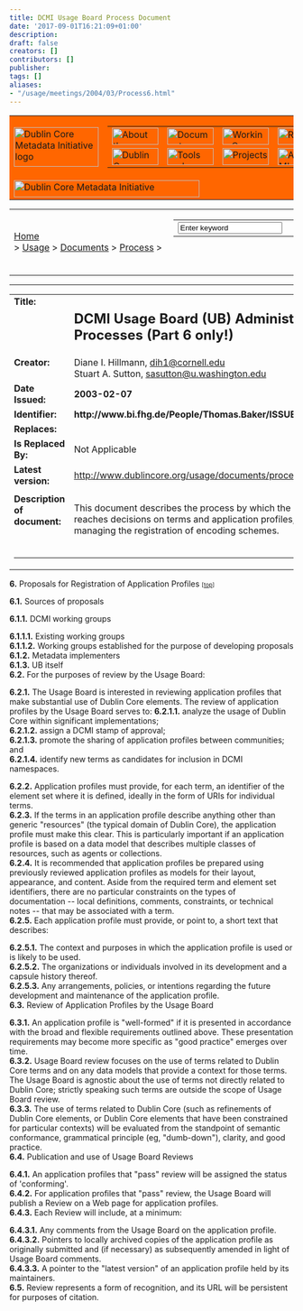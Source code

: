 ```yaml
---
title: DCMI Usage Board Process Document
date: '2017-09-01T16:21:09+01:00'
description: 
draft: false
creators: []
contributors: []
publisher: 
tags: []
aliases:
- "/usage/meetings/2004/03/Process6.html"
---
```


<table width="100%" border="0" cellspacing="0" cellpadding="0" bgcolor="#FF6600" summary="navigation header">
  <tr>
    <td width="70"><a href="/index.shtml"><img src="/images/header/logo_sm.gif" width="150" height="70" alt="Dublin Core Metadata Initiative logo" border="0"></a></td>
    <td width="100%" height="70" align="right" valign="top">
      <table width="328" cellspacing="0" cellpadding="0" border="0" summary="navigation links">
        <tr>
          <td width="82" height="30"><a href="/about/"><img src="/images/menu/about.gif" width="82" height="30" alt="About the Initiative" border="0"></a></td>
          <td width="82" height="30"><a href="/documents/"><img src="/images/menu/documents.gif" width="82" height="30" alt="Documents" border="0"></a></td>
          <td width="82" height="30"><a href="/groups/"><img src="/images/menu/groups.gif" width="82" height="30" alt="Working Groups" border="0"></a></td>
          <td width="82" height="30"><a href="/resources/"><img src="/images/menu/resources.gif" width="82" height="30" alt="Resources" border="0"></a></td>
        </tr>
        <tr>
          <td width="82" height="30"><a href="/news/"><img src="/images/menu/news.gif" width="82" height="30" alt="Dublin Core Metadata Initiative News" border="0"></a></td>
          <td width="82" height="30"><a href="/tools/"><img src="/images/menu/tools.gif" width="82" height="30" alt="Tools and Software" border="0"></a></td>
          <td width="82" height="30"><a href="/projects/"><img src="/images/menu/projects.gif" width="82" height="30" alt="Projects" border="0"></a></td>
          <td width="82" height="30"><a href="http://askdcmi.askvrd.org/"><img src="/images/menu/askdcmi.gif" width="82" height="30" alt="AskDCMI" border="0"></a></td>
        </tr>
      </table></td>
  </tr>
  <tr>
    <td colspan="2" height="30"><a href="/index.shtml"><img src="/images/header/dcmi_sm.gif" width="329" height="30" alt="Dublin Core Metadata Initiative" border="0"></a></td>
  </tr>
</table>


<table width="100%" cellspacing="0" cellpadding="6" border="0" summary="bread crumbs">
  <tr>
    <td class="crumb">
      <a href="http://dublincore.org/">Home</a> &gt; <a href="http://dublincore.org/usage/">Usage</a> &gt; <a href="http://dublincore.org/usage/documents/">Documents</a> &gt; <a href="http://dublincore.org/usage/documents/process/">Process</a> &gt; </td>
    <td align="right">
      <form method="post" action="/cgi-bin/htsearch">
        <input type="hidden" name="method" value="and">
        <input type="hidden" name="format" value="builtin-long">
        <input type="hidden" name="sort" value="score">
        <input type="hidden" name="config" value="htdig">
        <input type="hidden" name="restrict" value="">
        <input type="hidden" name="exclude" value="">
        <table cellspacing="0" cellpadding="2" border="0" summary="keyword search">
          <tr>
            <td nowrap>
              <input type="text" value="Enter keyword" name="words" size="20" onfocus="if(this.value=='Enter keyword')this.value='';" onblur="if(this.value=='')this.value='Enter keyword';"> </td>
            <td><input type="submit" name="submit" value="Search"></td>
          </tr>
        </table>

      </form>
    </td>
  </tr>
</table>


* * *
<table cellspacing="0" cellpadding="2" width="100%" summary="A layout table with descriptive information about this document." border="0">
  <tbody>
    <tr>
      <td align="right" width="23%" height="30" valign="top">
        <div align="left">
          <strong>Title:</strong> </div>
      </td>
      <td align="right" width="77%" height="30">
        <div align="left">
          <h3><font size="+2">DCMI Usage Board (UB) Administrative 
              Processes (Part 6 only!)</font></h3>
        </div>
      </td>
    </tr>
    <tr>
      <td align="right" width="23%" valign="top">
        <div align="left">
          <strong>Creator:</strong> </div>
      </td>
      <td align="right" width="77%">
        <div align="left">Diane I. Hillmann, <a href="mailto:dih1@cornell.edu">dih1@cornell.edu</a> <br>
          Stuart A. Sutton, <a href="mailto:sasutton@u.washington.edu">sasutton@u.washington.edu</a>
        </div>
      </td>
    </tr>
    <tr>
      <td align="right" width="23%">
        <div align="left">
          <strong>Date Issued:</strong> </div>
      </td>
      <td align="right" width="77%">
        <div align="left"><b>2003-02-07
          </b></div>
      </td>
    </tr>
    <tr>
      <td align="right" width="23%" height="22">
        <div align="left">
          <strong>Identifier:</strong> </div>
      </td>
      <td align="right" width="77%" height="22">
        <div align="left"><b>http://www.bi.fhg.de/People/Thomas.Baker/ISSUES/CACHE/Process6.html
          </b></div>
      </td>
    </tr>
    <tr>
      <td align="right" width="23%">
        <div align="left">
          <strong>Replaces:</strong> </div>
      </td>
      <td align="right" width="77%">
        <div align="left"><b>
          </b></div>
      </td>
    </tr>
    <tr>
      <td align="right" width="23%">
        <div align="left">
          <strong>Is Replaced By:</strong> </div>
      </td>
      <td align="right" width="77%">
        <div align="left">Not Applicable </div>
      </td>
    </tr>
    <tr>
      <td align="right" width="23%">
        <div align="left">
          <strong>Latest version:</strong> </div>
      </td>
      <td align="right" width="77%">
        <div align="left">
          <a href="http://www.dublincore.org/usage/documents/process/">http://www.dublincore.org/usage/documents/process/</a>
        </div>
      </td>
    </tr>
    <tr>
      <td width="23%"></td>
      <td width="77%"></td>
    </tr>
    <tr>
      <td valign="top" width="23%" height="82"><strong>Description of 
          document:</strong></td>
      <td valign="top" width="77%" height="82">
        <p>This document describes the process by which the DCMI Usage Board reaches decisions on terms and application profiles, as well as its process for managing the registration of encoding schemes.</p>
      </td>
    </tr>
    <tr>
      <td colspan="2">
        <hr>
      </td>
    </tr>
  </tbody>
</table>
<a id="top" name="top"></a>

**6.** <a id="six." name="six.">Proposals for Registration of Application 
Profiles</a> <font size="-2">[<a href="http://www.dublincore.org/usage/documents/process/#top">top</a>]</font>

**6.1.** Sources of proposals   

**6.1.1.** DCMI working groups   

**6.1.1.1.** Existing working groups  
**6.1.1.2.** Working groups established for the purpose of developing proposals   
**6.1.2.** Metadata implementers   
**6.1.3.** UB itself   
**6.2.** For the purposes of review by the Usage Board:  

**6.2.1.** The Usage Board is interested in reviewing application profiles that make substantial use of Dublin Core elements. The review of application profiles by the Usage Board serves to: 
**6.2.1.1.** analyze the usage of Dublin Core within significant implementations;   
**6.2.1.2.** assign a DCMI stamp of approval;   
**6.2.1.3.** promote the sharing of application profiles between communities; and   
**6.2.1.4.** identify new terms as candidates for inclusion in DCMI namespaces.  

**6.2.2.** Application profiles must provide, for each term, an identifier of the element set where it is defined, ideally in the form of URIs for individual terms.  
**6.2.3.** If the terms in an application profile describe anything other than generic "resources" (the typical domain of Dublin Core), the application profile must make this clear. This is particularly important if an application profile is based on a data model that describes multiple classes of resources, such as agents or collections.  
**6.2.4.** It is recommended that application profiles be prepared using previously reviewed application profiles as models for their layout, appearance, and content. Aside from the required term and element set identifiers, there are no particular constraints on the types of documentation -- local definitions, comments, constraints, or technical notes -- that may be associated with a term.  
**6.2.5.** Each application profile must provide, or point to, a short text that describes:  

**6.2.5.1.** The context and purposes in which the application profile is used or is likely to be used.  
**6.2.5.2.** The organizations or individuals involved in its development and a capsule history thereof.  
**6.2.5.3.** Any arrangements, policies, or intentions regarding the future development and maintenance of the application profile.  
**6.3.** Review of Application Profiles by the Usage Board  

**6.3.1.** An application profile is "well-formed" if it is presented in accordance with the broad and flexible requirements outlined above. These presentation requirements may become more specific as "good practice" emerges over time.  
**6.3.2.** Usage Board review focuses on the use of terms related to Dublin Core terms and on any data models that provide a context for those terms. The Usage Board is agnostic about the use of terms not directly related to Dublin Core; strictly speaking such terms are outside the scope of Usage Board review.  
**6.3.3.** The use of terms related to Dublin Core (such as refinements of Dublin Core elements, or Dublin Core elements that have been constrained for particular contexts) will be evaluated from the standpoint of semantic conformance, grammatical principle (eg, "dumb-down"), clarity, and good practice.   
**6.4.** Publication and use of Usage Board Reviews  

**6.4.1.** An application profiles that "pass" review will be assigned the status of 'conforming'.  
**6.4.2.** For application profiles that "pass" review, the Usage Board will publish a Review on a Web page for application profiles.  
**6.4.3.** Each Review will include, at a minimum:  

**6.4.3.1.** Any comments from the Usage Board on the application profile.  
**6.4.3.2.** Pointers to locally archived copies of the application profile as originally submitted and (if necessary) as subsequently amended in light of Usage Board comments.  
**6.4.3.3.** A pointer to the "latest version" of an application profile held by its maintainers.  
**6.5.** Review represents a form of recognition, and its URL will be persistent for purposes of citation.
